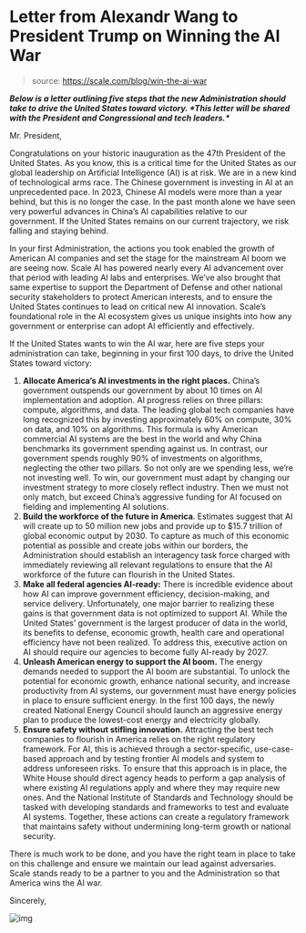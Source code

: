 # Letter from Alexandr Wang to President Trump on Winning the AI War

> source: https://scale.com/blog/win-the-ai-war

***Below is a letter outlining five steps that the new Administration should take to drive the United States toward victory. \**This letter will be shared with the President and Congressional and tech leaders.\***** 

Mr. President,

Congratulations on your historic inauguration as the 47th President of the United States. As you know, this is a critical time for the United States as our global leadership on Artificial Intelligence (AI) is at risk. We are in a new kind of technological arms race. The Chinese government is investing in AI at an unprecedented pace. In 2023, Chinese AI models were more than a year behind, but this is no longer the case. In the past month alone we have seen very powerful advances in China’s AI capabilities relative to our government. If the United States remains on our current trajectory, we risk falling and staying behind.

In your first Administration, the actions you took enabled the growth of American AI companies and set the stage for the mainstream AI boom we are seeing now. Scale AI has powered nearly every AI advancement over that period with leading AI labs and enterprises. We’ve also brought that same expertise to support the Department of Defense and other national security stakeholders to protect American interests, and to ensure the United States continues to lead on critical new AI innovation. Scale’s foundational role in the AI ecosystem gives us unique insights into how any government or enterprise can adopt AI efficiently and effectively. 

If the United States wants to win the AI war, here are five steps your administration can take, beginning in your first 100 days, to drive the United States toward victory:

1. **Allocate America’s AI investments in the right places.** China’s government outspends our government by about 10 times on AI implementation and adoption. AI progress relies on three pillars: compute, algorithms, and data. The leading global tech companies have long recognized this by investing approximately 60% on compute, 30% on data, and 10% on algorithms. This formula is why American commercial AI systems are the best in the world and why China benchmarks its government spending against us. In contrast, our government spends roughly 90% of investments on algorithms, neglecting the other two pillars. So not only are we spending less, we’re not investing well. To win, our government must adapt by changing our investment strategy to more closely reflect industry. Then we must not only match, but exceed China’s aggressive funding for AI focused on fielding and implementing AI solutions.
2. **Build the workforce of the future in America**. Estimates suggest that AI will create up to 50 million new jobs and provide up to $15.7 trillion of global economic output by 2030. To capture as much of this economic potential as possible and create jobs within our borders, the Administration should establish an interagency task force charged with immediately reviewing all relevant regulations to ensure that the AI workforce of the future can flourish in the United States.
3. **Make all federal agencies AI-ready:** There is incredible evidence about how AI can improve government efficiency, decision-making, and service delivery. Unfortunately, one major barrier to realizing these gains is that government data is not optimized to support AI. While the United States’ government is the largest producer of data in the world, its benefits to defense, economic growth, health care and operational efficiency have not been realized. To address this, executive action on AI should require our agencies to become fully AI-ready by 2027.
4. **Unleash American energy to support the AI boom.** The energy demands needed to support the AI boom are substantial. To unlock the potential for economic growth, enhance national security, and increase productivity from AI systems, our government must have energy policies in place to ensure sufficient energy. In the first 100 days, the newly created National Energy Council should launch an aggressive energy plan to produce the lowest-cost energy and electricity globally.
5. **Ensure safety without stifling innovation.** Attracting the best tech companies to flourish in America relies on the right regulatory framework. For AI, this is achieved through a sector-specific, use-case-based approach and by testing frontier AI models and system to address unforeseen risks. To ensure that this approach is in place, the White House should direct agency heads to perform a gap analysis of where existing AI regulations apply and where they may require new ones. And the National Institute of Standards and Technology should be tasked with developing standards and frameworks to test and evaluate AI systems. Together, these actions can create a regulatory framework that maintains safety without undermining long-term growth or national security.

There is much work to be done, and you have the right team in place to take on this challenge and ensure we maintain our lead against adversaries. Scale stands ready to be a partner to you and the Administration so that America wins the AI war.

Sincerely,

![img](assets/image?url=https%3A%2F%2Fimg.plasmic.app%2Fimg-optimizer%2Fv1%2Fimg%3Fsrc%3D9088579818e3537e395ee6b6bdcf4fc5.jpeg)